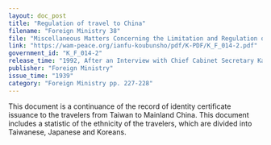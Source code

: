 ```yaml
---
layout: doc_post
title: "Regulation of travel to China"
filename: "Foreign Ministry 38"
file: "Miscellaneous Matters Concerning the Limitation and Regulation of Japanese Citizens Traveling to China at the Time of the Sino-Japanese Incident; Report of the Ministry of Colonial Affairs on the Regulation of Japanese Citizens Traveling to China (Vol. 2)"
link: "https://wam-peace.org/ianfu-koubunsho/pdf/K-PDF/K_F_014-2.pdf"
government_id: "K_F_014-2"
release_time: "1992, After an Interview with Chief Cabinet Secretary Katō Kōichi"
publisher: "Foreign Ministry"
issue_time: "1939"
category: "Foreign Ministry pp. 227-228"
---
```

This document is a continuance of the record of identity certificate issuance to the travelers from Taiwan to Mainland China. This document includes a statistic of the ethnicity of the travelers, which are divided into Taiwanese, Japanese and Koreans.
